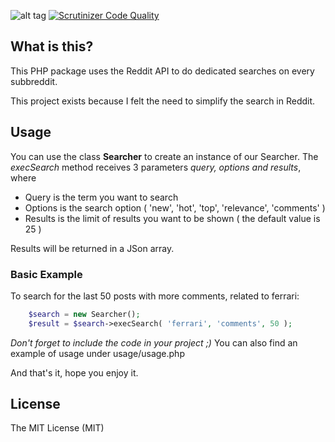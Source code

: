 ![alt tag](https://travis-ci.org/DailyMatters/redditSearch.svg?branch=master) [![Scrutinizer Code Quality](https://scrutinizer-ci.com/g/DailyMatters/redditSearch/badges/quality-score.png?b=master)](https://scrutinizer-ci.com/g/DailyMatters/redditSearch/?branch=master)

## What is this?

This PHP package uses the Reddit API to do dedicated searches on every subbreddit.

This project exists because I felt the need to simplify the search in Reddit.

## Usage

You can use the class **Searcher** to create an instance of our Searcher. The *execSearch* method receives 3 parameters *query, options and results*, where
- Query is the term you want to search
- Options is the search option ( 'new', 'hot', 'top', 'relevance', 'comments' )
- Results is the limit of results you want to be shown ( the default value is 25 )

Results will be returned in a JSon array.

### Basic Example

To search for the last 50 posts with more comments, related to ferrari:

```php
	$search = new Searcher();
	$result = $search->execSearch( 'ferrari', 'comments', 50 );
```

*Don't forget to include the code in your project ;)*
You can also find an example of usage under usage/usage.php

And that's it, hope you enjoy it.

## License

The MIT License (MIT)
